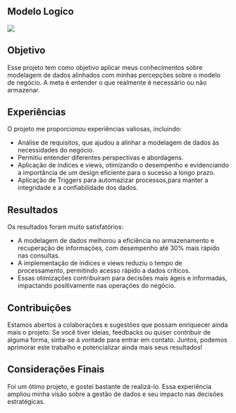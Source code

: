 ## Modelo Logíco
<img src= "https://iili.io/dbnzrNI.jpg">

## Objetivo
Esse projeto tem como objetivo aplicar meus conhecimentos sobre modelagem de dados alinhados com minhas percepções sobre o modelo de negócio. A meta é entender o que realmente é necessário ou não armazenar.

## Experiências
O projeto me proporcionou experiências valiosas, incluindo:
- Análise de requisitos, que ajudou a alinhar a modelagem de dados às necessidades do negócio.
- Permitiu entender diferentes perspectivas e abordagens.
- Aplicação de índices e views, otimizando o desempenho e evidenciando a importância de um design eficiente para o sucesso a longo prazo.
- Aplicação de Triggers para automazizar processos,para manter a integridade  e a confiabilidade dos dados. 

## Resultados
Os resultados foram muito satisfatórios:
- A modelagem de dados melhorou a eficiência no armazenamento e recuperação de informações, com desempenho até 30% mais rápido nas consultas.
- A implementação de índices e views reduziu o tempo de processamento, permitindo acesso rápido a dados críticos.
- Essas otimizações contribuíram para decisões mais ágeis e informadas, impactando positivamente nas operações do negócio.

## Contribuições
Estamos abertos a colaborações e sugestões que possam enriquecer ainda mais o projeto. Se você tiver ideias, feedbacks ou quiser contribuir de alguma forma, sinta-se à vontade para entrar em contato. Juntos, podemos aprimorar este trabalho e potencializar ainda mais seus resultados!

## Considerações Finais
Foi um ótimo projeto, e gostei bastante de realizá-lo. Essa experiência ampliou minha visão sobre a gestão de dados e seu impacto nas decisões estratégicas.
